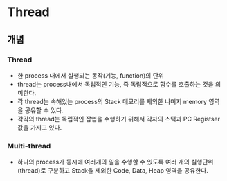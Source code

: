 #  Thread

## 개념

### Thread

- 한 process 내에서 실행되는 동작(기능, function)의 단위
- thread는 process내에서 독립적인 기능, 즉 독립적으로 함수를 호출하는 것을 의미한다.
- 각 thread는 속해있는 process의 Stack 메모리를 제외한 나머지 memory 영역을 공유할 수 있다.
- 각각의 thread는 독립적인 잡업을 수행하기 위해서 각자의 스택과 PC Registser 값을 가지고 있다.

### Multi-thread

- 하나의 process가 동시에 여러개의 일을 수행할 수 있도록 여러 개의 실행단위(thread)로 구분하고 Stack을 제외한 Code, Data, Heap 영역을 공유한다.
